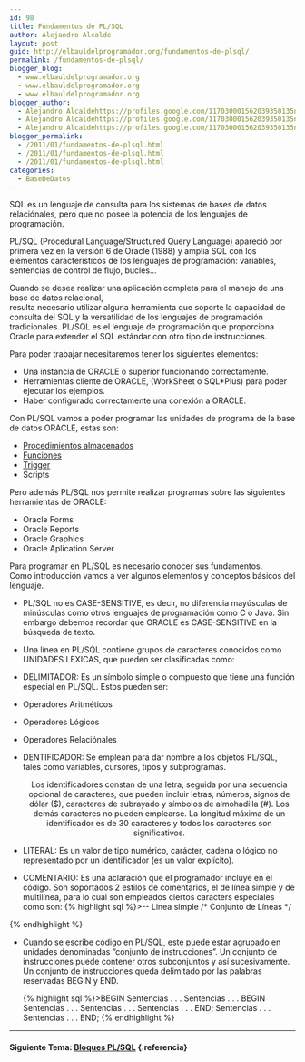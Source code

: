 ```yaml
---
id: 98
title: Fundamentos de PL/SQL
author: Alejandro Alcalde
layout: post
guid: http://elbauldelprogramador.org/fundamentos-de-plsql/
permalink: /fundamentos-de-plsql/
blogger_blog:
  - www.elbauldelprogramador.org
  - www.elbauldelprogramador.org
  - www.elbauldelprogramador.org
blogger_author:
  - Alejandro Alcaldehttps://profiles.google.com/117030001562039350135noreply@blogger.com
  - Alejandro Alcaldehttps://profiles.google.com/117030001562039350135noreply@blogger.com
  - Alejandro Alcaldehttps://profiles.google.com/117030001562039350135noreply@blogger.com
blogger_permalink:
  - /2011/01/fundamentos-de-plsql.html
  - /2011/01/fundamentos-de-plsql.html
  - /2011/01/fundamentos-de-plsql.html
categories:
  - BaseDeDatos
---
```

<div class="icosql">
</div>

SQL es un lenguaje de consulta para los sistemas de bases de datos relaciónales, pero que no posee la potencia de los lenguajes de programación.

PL/SQL (Procedural Language/Structured Query Language) apareció por primera vez en la versión 6 de Oracle (1988) y amplia SQL con los elementos característicos de los lenguajes de programación: variables, sentencias de control de flujo, bucles&#8230;

Cuando se desea realizar una aplicación completa para el manejo de una base de datos relacional,  
resulta necesario utilizar alguna herramienta que soporte la capacidad de consulta del SQL y la versatilidad de los lenguajes de programación tradicionales. PL/SQL es el lenguaje de programación que proporciona Oracle para extender el SQL estándar con otro tipo de instrucciones.  
  
<!--more-->

  
Para poder trabajar necesitaremos tener los siguientes elementos:

  * Una instancia de ORACLE o superior funcionando correctamente.
  * Herramientas cliente de ORACLE, (WorkSheet o SQL*Plus) para poder ejecutar los ejemplos.
  * Haber configurado correctamente una conexión a ORACLE.

Con PL/SQL vamos a poder programar las unidades de programa de la base de datos ORACLE, estas son:

  * [Procedimientos almacenados][1]
  * [Funciones][1]
  * [Trigger][2]
  * Scripts

Pero además PL/SQL nos permite realizar programas sobre las siguientes herramientas de ORACLE:

  * Oracle Forms
  * Oracle Reports
  * Oracle Graphics
  * Oracle Aplication Server

Para programar en PL/SQL es necesario conocer sus fundamentos.  
Como introducción vamos a ver algunos elementos y conceptos básicos del lenguaje.

  * PL/SQL no es CASE-SENSITIVE, es decir, no diferencia mayúsculas de minúsculas como otros lenguajes de programación como C o Java. Sin embargo debemos recordar que ORACLE es CASE-SENSITIVE en la búsqueda de texto. 
  * Una línea en PL/SQL contiene grupos de caracteres conocidos como UNIDADES LEXICAS, que pueden ser clasificadas como: 
  * DELIMITADOR: Es un símbolo simple o compuesto que tiene una función especial&nbsp;en PL/SQL. Estos pueden ser:
  * Operadores Aritméticos
  * Operadores Lógicos
  * Operadores Relaciónales 

  * DENTIFICADOR: Se emplean para dar nombre a los objetos PL/SQL, tales como&nbsp;variables, cursores, tipos y subprogramas. <div style="text-align: center;">
      Los identificadores constan de una letra, seguida por una secuencia opcional&nbsp;de caracteres, que pueden incluir letras, números, signos de dólar ($), caracteres de&nbsp;subrayado y símbolos de almohadilla (#). Los demás caracteres no pueden&nbsp;emplearse. La longitud máxima de un identificador es de 30 caracteres y todos los&nbsp;caracteres son significativos.
    </div>

  * LITERAL: Es un valor de tipo numérico, carácter, cadena o lógico no representado&nbsp;por un identificador (es un valor explícito). 
  * COMENTARIO: Es una aclaración que el programador incluye en el código. Son&nbsp;soportados 2 estilos de comentarios, el de línea simple y de multilínea, para lo cual&nbsp;son empleados ciertos caracters especiales como son: {% highlight sql %}>-- Linea simple
/*
Conjunto de Líneas
*/

{% endhighlight %}

  * Cuando se escribe código en PL/SQL, este puede estar agrupado en unidades denominadas&nbsp;“conjunto de instrucciones”. Un conjunto de instrucciones puede contener otros subconjuntos y&nbsp;así sucesivamente. 
    Un conjunto de instrucciones queda delimitado por las palabras reservadas BEGIN y END.
    
    {% highlight sql %}>BEGIN
  Sentencias . . .
  Sentencias . . .
  BEGIN
    Sentencias . . .
    Sentencias . . .
    Sentencias . . .
  END;
  Sentencias . . .
  Sentencias . . .
END;
{% endhighlight %}



* * *

#### Siguiente Tema: [Bloques PL/SQL][3] {.referencia}



 [1]: http://elbauldelprogramador.com/plsql-procedimientos-y-funciones/
 [2]: http://elbauldelprogramador.com/plsql-disparadores-o-triggers/
 [3]: http://elbauldelprogramador.com/bloques-plsql/